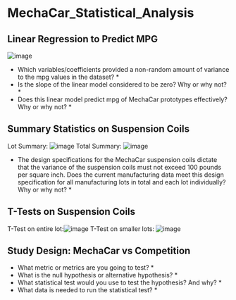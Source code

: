 # MechaCar_Statistical_Analysis

## Linear Regression to Predict MPG
![image](https://user-images.githubusercontent.com/96644316/175821215-7d5b64d2-8da3-496a-a741-8bed192b7f63.png)

* Which variables/coefficients provided a non-random amount of variance to the mpg values in the dataset?
  *    
* Is the slope of the linear model considered to be zero? Why or why not?
  *
* Does this linear model predict mpg of MechaCar prototypes effectively? Why or why not?
  * 

## Summary Statistics on Suspension Coils
Lot Summary: ![image](https://user-images.githubusercontent.com/96644316/175821350-4475a852-deed-4c35-b6af-e800f02f79a1.png)
Total Summary: ![image](https://user-images.githubusercontent.com/96644316/175821363-ccdd29bc-99dc-40f4-bdb0-f497cf9a258f.png)

* The design specifications for the MechaCar suspension coils dictate that the variance of the suspension coils must not exceed 100 pounds per square inch. Does the current manufacturing data meet this design specification for all manufacturing lots in total and each lot individually? Why or why not?
  * 

## T-Tests on Suspension Coils
T-Test on entire lot:![image](https://user-images.githubusercontent.com/96644316/175821464-b934d481-737e-4604-9158-8da40f6c5954.png)
T-Test on smaller lots: ![image](https://user-images.githubusercontent.com/96644316/175821473-a8139c00-2bf3-49f6-9a36-63e7044d4eb3.png)


## Study Design: MechaCar vs Competition
* What metric or metrics are you going to test?
  * 
* What is the null hypothesis or alternative hypothesis?
  * 
* What statistical test would you use to test the hypothesis? And why?
  * 
* What data is needed to run the statistical test?
  * 
